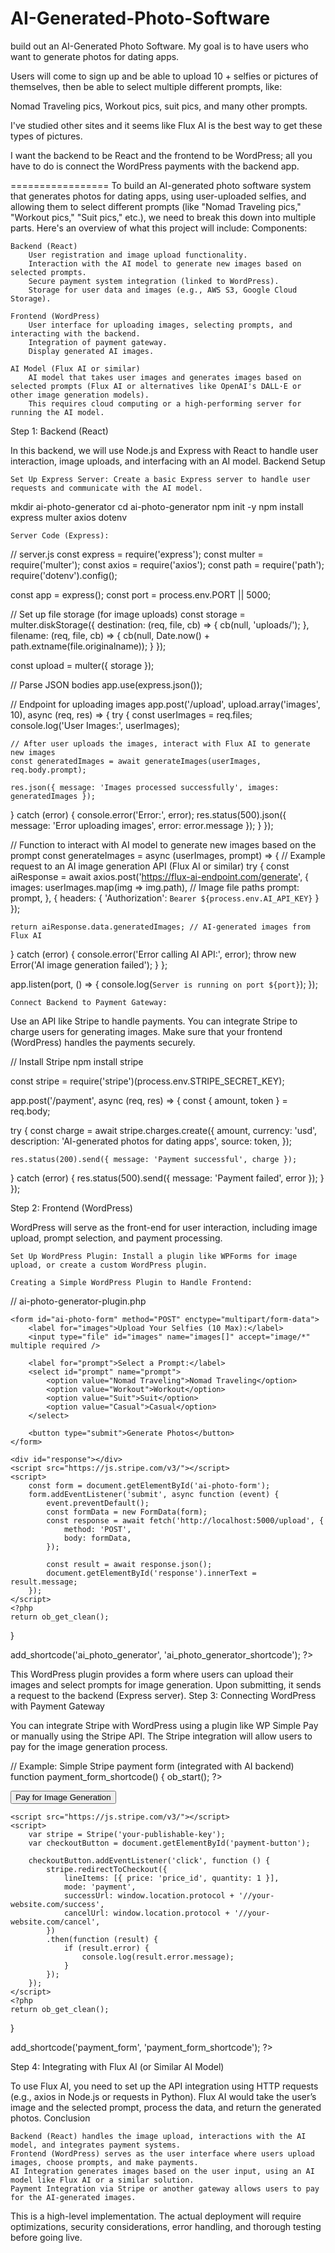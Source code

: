 # AI-Generated-Photo-Software
build out an AI-Generated Photo Software. My goal is to have users who want to generate photos for dating apps.

Users will come to sign up and be able to upload 10 + selfies or pictures of themselves, then be able to select multiple different prompts, like:

Nomad Traveling pics, Workout pics, suit pics, and many other prompts.

I've studied other sites and it seems like Flux AI is the best way to get these types of pictures.

I want the backend to be React and the frontend to be WordPress; all you have to do is connect the WordPress payments with the backend app.

=================
To build an AI-generated photo software system that generates photos for dating apps, using user-uploaded selfies, and allowing them to select different prompts (like "Nomad Traveling pics," "Workout pics," "Suit pics," etc.), we need to break this down into multiple parts. Here's an overview of what this project will include:
Components:

    Backend (React)
        User registration and image upload functionality.
        Interaction with the AI model to generate new images based on selected prompts.
        Secure payment system integration (linked to WordPress).
        Storage for user data and images (e.g., AWS S3, Google Cloud Storage).

    Frontend (WordPress)
        User interface for uploading images, selecting prompts, and interacting with the backend.
        Integration of payment gateway.
        Display generated AI images.

    AI Model (Flux AI or similar)
        AI model that takes user images and generates images based on selected prompts (Flux AI or alternatives like OpenAI's DALL·E or other image generation models).
        This requires cloud computing or a high-performing server for running the AI model.

Step 1: Backend (React)

In this backend, we will use Node.js and Express with React to handle user interaction, image uploads, and interfacing with an AI model.
Backend Setup

    Set Up Express Server: Create a basic Express server to handle user requests and communicate with the AI model.

mkdir ai-photo-generator
cd ai-photo-generator
npm init -y
npm install express multer axios dotenv

    Server Code (Express):

// server.js
const express = require('express');
const multer = require('multer');
const axios = require('axios');
const path = require('path');
require('dotenv').config();

const app = express();
const port = process.env.PORT || 5000;

// Set up file storage (for image uploads)
const storage = multer.diskStorage({
  destination: (req, file, cb) => {
    cb(null, 'uploads/');
  },
  filename: (req, file, cb) => {
    cb(null, Date.now() + path.extname(file.originalname));
  }
});

const upload = multer({ storage });

// Parse JSON bodies
app.use(express.json());

// Endpoint for uploading images
app.post('/upload', upload.array('images', 10), async (req, res) => {
  try {
    const userImages = req.files;
    console.log('User Images:', userImages);

    // After user uploads the images, interact with Flux AI to generate new images
    const generatedImages = await generateImages(userImages, req.body.prompt);
    
    res.json({ message: 'Images processed successfully', images: generatedImages });
  } catch (error) {
    console.error('Error:', error);
    res.status(500).json({ message: 'Error uploading images', error: error.message });
  }
});

// Function to interact with AI model to generate new images based on the prompt
const generateImages = async (userImages, prompt) => {
  // Example request to an AI image generation API (Flux AI or similar)
  try {
    const aiResponse = await axios.post('https://flux-ai-endpoint.com/generate', {
      images: userImages.map(img => img.path), // Image file paths
      prompt: prompt,
    }, {
      headers: {
        'Authorization': `Bearer ${process.env.AI_API_KEY}`
      }
    });

    return aiResponse.data.generatedImages; // AI-generated images from Flux AI
  } catch (error) {
    console.error('Error calling AI API:', error);
    throw new Error('AI image generation failed');
  }
};

app.listen(port, () => {
  console.log(`Server is running on port ${port}`);
});

    Connect Backend to Payment Gateway:

Use an API like Stripe to handle payments. You can integrate Stripe to charge users for generating images. Make sure that your frontend (WordPress) handles the payments securely.

// Install Stripe
npm install stripe

const stripe = require('stripe')(process.env.STRIPE_SECRET_KEY);

app.post('/payment', async (req, res) => {
  const { amount, token } = req.body;

  try {
    const charge = await stripe.charges.create({
      amount,
      currency: 'usd',
      description: 'AI-generated photos for dating apps',
      source: token,
    });

    res.status(200).send({ message: 'Payment successful', charge });
  } catch (error) {
    res.status(500).send({ message: 'Payment failed', error });
  }
});

Step 2: Frontend (WordPress)

WordPress will serve as the front-end for user interaction, including image upload, prompt selection, and payment processing.

    Set Up WordPress Plugin: Install a plugin like WPForms for image upload, or create a custom WordPress plugin.

    Creating a Simple WordPress Plugin to Handle Frontend:

// ai-photo-generator-plugin.php
<?php
/**
 * Plugin Name: AI Photo Generator for Dating Apps
 * Description: A plugin to generate AI-powered images for dating apps
 * Version: 1.0
 * Author: Your Name
 */

function ai_photo_generator_shortcode() {
    ob_start();
    ?>
    <form id="ai-photo-form" method="POST" enctype="multipart/form-data">
        <label for="images">Upload Your Selfies (10 Max):</label>
        <input type="file" id="images" name="images[]" accept="image/*" multiple required />
        
        <label for="prompt">Select a Prompt:</label>
        <select id="prompt" name="prompt">
            <option value="Nomad Traveling">Nomad Traveling</option>
            <option value="Workout">Workout</option>
            <option value="Suit">Suit</option>
            <option value="Casual">Casual</option>
        </select>
        
        <button type="submit">Generate Photos</button>
    </form>

    <div id="response"></div>
    <script src="https://js.stripe.com/v3/"></script>
    <script>
        const form = document.getElementById('ai-photo-form');
        form.addEventListener('submit', async function (event) {
            event.preventDefault();
            const formData = new FormData(form);
            const response = await fetch('http://localhost:5000/upload', {
                method: 'POST',
                body: formData,
            });

            const result = await response.json();
            document.getElementById('response').innerText = result.message;
        });
    </script>
    <?php
    return ob_get_clean();
}

add_shortcode('ai_photo_generator', 'ai_photo_generator_shortcode');
?>

This WordPress plugin provides a form where users can upload their images and select prompts for image generation. Upon submitting, it sends a request to the backend (Express server).
Step 3: Connecting WordPress with Payment Gateway

You can integrate Stripe with WordPress using a plugin like WP Simple Pay or manually using the Stripe API. The Stripe integration will allow users to pay for the image generation process.

// Example: Simple Stripe payment form (integrated with AI backend)
function payment_form_shortcode() {
    ob_start();
    ?>
    <form id="payment-form" action="/payment" method="POST">
        <button id="payment-button">Pay for Image Generation</button>
    </form>

    <script src="https://js.stripe.com/v3/"></script>
    <script>
        var stripe = Stripe('your-publishable-key');
        var checkoutButton = document.getElementById('payment-button');
        
        checkoutButton.addEventListener('click', function () {
            stripe.redirectToCheckout({
                lineItems: [{ price: 'price_id', quantity: 1 }],
                mode: 'payment',
                successUrl: window.location.protocol + '//your-website.com/success',
                cancelUrl: window.location.protocol + '//your-website.com/cancel',
            })
            .then(function (result) {
                if (result.error) {
                    console.log(result.error.message);
                }
            });
        });
    </script>
    <?php
    return ob_get_clean();
}

add_shortcode('payment_form', 'payment_form_shortcode');
?>

Step 4: Integrating with Flux AI (or Similar AI Model)

To use Flux AI, you need to set up the API integration using HTTP requests (e.g., axios in Node.js or requests in Python). Flux AI would take the user’s image and the selected prompt, process the data, and return the generated photos.
Conclusion

    Backend (React) handles the image upload, interactions with the AI model, and integrates payment systems.
    Frontend (WordPress) serves as the user interface where users upload images, choose prompts, and make payments.
    AI Integration generates images based on the user input, using an AI model like Flux AI or a similar solution.
    Payment Integration via Stripe or another gateway allows users to pay for the AI-generated images.

This is a high-level implementation. The actual deployment will require optimizations, security considerations, error handling, and thorough testing before going live.


